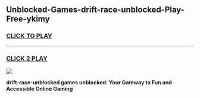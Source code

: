 
## Unblocked-Games-drift-race-unblocked-Play-Free-ykimy
<h3>
<a href="https://premium76.site?title=drift-race-unblocked&ref=20M">CLICK TO PLAY</a></h3>
<hr>

<h3>
<a href="https://premium76.site?title=drift-race-unblocked&ref=20M">CLICK 2 PLAY</a>
  
</h3>

<a href="https://premium76.site?title=drift-race-unblocked&ref=19M"><img src="https://clearcache.store/games.png"></a>


**drift-race-unblocked games unblocked: Your Gateway to Fun and Accessible Online Gaming**
